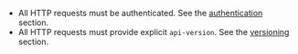 - All HTTP requests must be authenticated. See the [authentication](./rest-api-authentication-index.md) section.
- All HTTP requests must provide explicit `api-version`. See the [versioning](./rest-api-versioning.md) section.